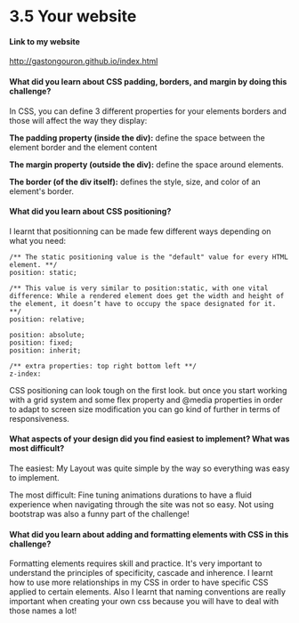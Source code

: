 # 3.5 Your website
#### Link to my website
http://gastongouron.github.io/index.html

#### What did you learn about CSS padding, borders, and margin by doing this challenge?
In CSS, you can define 3 different properties for your elements borders and those will affect the way they display:

**The padding property (inside the div):** define the space between the element border and the element content

**The margin property (outside the div):** define the space around elements.

**The border (of the div itself):** defines the style, size, and color of an element's border.

#### What did you learn about CSS positioning?
I learnt that positionning can be made few different ways depending on what you need:
```
/** The static positioning value is the "default" value for every HTML element. **/
position: static;

/** This value is very similar to position:static, with one vital difference: While a rendered element does get the width and height of the element, it doesn’t have to occupy the space designated for it. **/
position: relative;

position: absolute;
position: fixed;
position: inherit;

/** extra properties: top right bottom left **/
z-index:
```
CSS positioning can look tough on the first look. but once you start working with a grid system and some flex property and @media properties in order to adapt to screen size modification you can go kind of further in terms of responsiveness.

#### What aspects of your design did you find easiest to implement? What was most difficult?
The easiest: My Layout was quite simple by the way so everything was easy to implement.

The most difficult:
Fine tuning animations durations to have a fluid experience when navigating through the site was not so easy. Not using bootstrap was also a funny part of the challenge!

#### What did you learn about adding and formatting elements with CSS in this challenge?
Formatting elements requires skill and practice. It's very important to understand the principles of specificity, cascade and inherence. I learnt how to use more relationships in my CSS in order to have specific CSS applied to certain elements. Also I learnt that naming conventions are really important when creating your own css because you will have to deal with those names a lot!